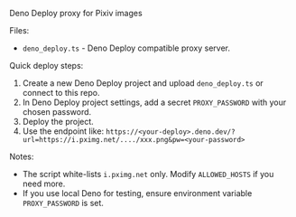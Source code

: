 Deno Deploy proxy for Pixiv images

Files:

- `deno_deploy.ts` - Deno Deploy compatible proxy server.

Quick deploy steps:

1. Create a new Deno Deploy project and upload `deno_deploy.ts` or connect to this repo.
2. In Deno Deploy project settings, add a secret `PROXY_PASSWORD` with your chosen password.
3. Deploy the project.
4. Use the endpoint like:
   `https://<your-deploy>.deno.dev/?url=https://i.pximg.net/..../xxx.png&pw=<your-password>`

Notes:

- The script white-lists `i.pximg.net` only. Modify `ALLOWED_HOSTS` if you need more.
- If you use local Deno for testing, ensure environment variable `PROXY_PASSWORD` is set.
